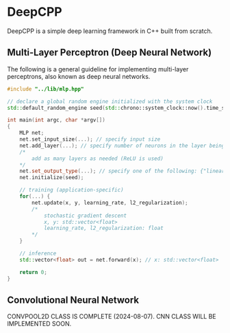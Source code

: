 # DeepCPP

DeepCPP is a simple deep learning framework in C++ built from scratch.

## Multi-Layer Perceptron (Deep Neural Network)

The following is a general guideline for implementing multi-layer perceptrons, also known as deep neural networks.

```cpp
#include "../lib/mlp.hpp"

// declare a global random engine initialized with the system clock
std::default_random_engine seed(std::chrono::system_clock::now().time_since_epoch().count());

int main(int argc, char *argv[])
{
    MLP net;
    net.set_input_size(...); // specify input size
    net.add_layer(...); // specify number of neurons in the layer being added
    /*
        add as many layers as needed (ReLU is used)
    */
    net.set_output_type(...); // specify one of the following: {"linear", "softmax", "relu"}
    net.initialize(seed);

    // training (application-specific)
    for(...) {
        net.update(x, y, learning_rate, l2_regularization);
        /*
            stochastic gradient descent
            x, y: std::vector<float>
            learning_rate, l2_regularization: float
        */
    }

    // inference
    std::vector<float> out = net.forward(x); // x: std::vector<float>

    return 0;
}
```

## Convolutional Neural Network

CONVPOOL2D CLASS IS COMPLETE (2024-08-07). CNN CLASS WILL BE IMPLEMENTED SOON.
